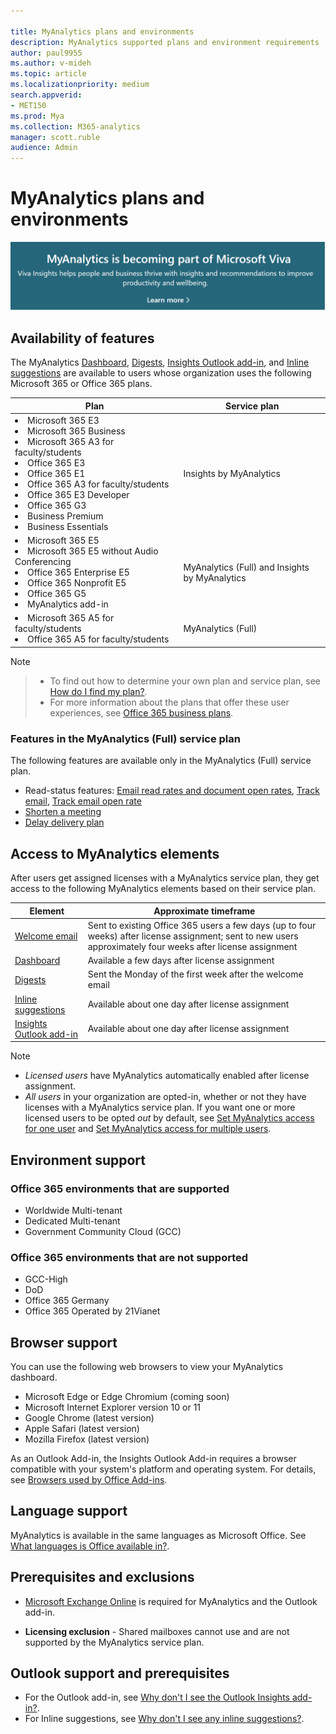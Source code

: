 ```yaml
---

title: MyAnalytics plans and environments
description: MyAnalytics supported plans and environment requirements
author: paul9955
ms.author: v-mideh
ms.topic: article
ms.localizationpriority: medium 
search.appverid:
- MET150
ms.prod: Mya
ms.collection: M365-analytics
manager: scott.ruble
audience: Admin
---
```


# MyAnalytics plans and environments

[![Viva announcement.](../../images/viva-banner-mya.png)](https://www.microsoft.com/microsoft-viva/insights)

## Availability of features

The MyAnalytics [Dashboard](../use/dashboard-2.md), [Digests](../use/email-digest-2.md), [Insights Outlook add-in](../use/add-in.md), and [Inline suggestions](../use/mya-notifications.md) are available to users whose organization uses the following Microsoft 365 or Office 365 plans.

| Plan  | Service plan |
| ----- | ----- |
| <li>Microsoft 365 E3 <li>Microsoft 365 Business <li>Microsoft 365 A3 for faculty/students <li>Office 365 E3 <li>Office 365 E1 <li>Office 365 A3 for faculty/students <li>Office 365 E3 Developer <li>Office 365 G3 <li>Business Premium <li>Business Essentials | Insights by MyAnalytics |
| <li>Microsoft 365 E5 <li>Microsoft 365 E5 without Audio Conferencing &nbsp; &nbsp; &nbsp; <li>Office 365 Enterprise E5 <li>Office 365 Nonprofit E5 <li>Office 365 G5<li>MyAnalytics add-in  | MyAnalytics (Full) and Insights by MyAnalytics |
| <li>Microsoft 365 A5 for faculty/students <li>Office 365 A5 for faculty/students | MyAnalytics (Full) |

>[!Note]

>* To find out how to determine your own plan and service plan, see [How do I find my plan?](../overview/mya-faq.md#q4-how-can-i-find-out-what-my-plan-is).
>* For more information about the plans that offer these user experiences, see [Office 365 business plans](https://products.office.com/business/compare-more-office-365-for-business-plans).

### Features in the MyAnalytics (Full) service plan

The following features are available only in the MyAnalytics (Full) service plan.

* Read-status features: [Email read rates and document open rates](../use/use-the-insights.md#track-email-and-document-open-rates), [Track email](../use/mya-notifications.md#track-email), [Track email open rate](../use/mya-notifications.md#track-email-open-rate)
* [Shorten a meeting](../use/mya-notifications.md#shorten-a-meeting)
* [Delay delivery plan](../use/delay-delivery.md)
 <!-- REMOVED 30sept2020 * Ability to participate in a [Workplace Analytics plan](../../tutorials/solutionsv2-intro.md) BUT RE-ADDED 2/12/2021 and removed again 2/16/21  -->
<!-- REMOVED 13sept2021 * [Plan your time away](../use/mya-notifications.md#plan-your-time-away)  -->

## Access to MyAnalytics elements

After users get assigned licenses with a MyAnalytics service plan, they get access to the following MyAnalytics elements based on their service plan.

| Element | Approximate timeframe |
| ------- | ------------------|
|  [Welcome email](../use/mya-welcome-email.md)| Sent to existing Office 365 users a few days (up to four weeks) after license assignment; sent to new users approximately four weeks after license assignment|
|  [Dashboard](../use/dashboard-2.md)  | Available a few days after license assignment |
|  [Digests](../use/email-digest-2.md)  | Sent the Monday of the first week after the welcome email |
|  [Inline suggestions](../use/mya-notifications.md)  | Available about one day after license assignment |
|  [Insights Outlook add-in](../use/add-in.md)  | Available about one day after license assignment |

>[!Note]  
>
>* _Licensed users_ have MyAnalytics automatically enabled after license assignment.
>* _All users_ in your organization are opted-in, whether or not they have licenses with a MyAnalytics service plan. If you want one or more licensed users to be opted _out_ by default, see [Set MyAnalytics access for one user](../setup/configure-myanalytics.md#set-myanalytics-access-for-one-user) and [Set MyAnalytics access for multiple users](../setup/configure-myanalytics.md#set-myanalytics-access-for-multiple-users).

## Environment support

### Office 365 environments that are supported

* Worldwide Multi-tenant
* Dedicated Multi-tenant
* Government Community Cloud (GCC)

### Office 365 environments that are not supported

* GCC-High
* DoD
* Office 365 Germany
* Office 365 Operated by 21Vianet

<!-- *NOT* REMOVED 21 APRIL 2021! but there are changes to the Germany situation: * Office 365 Germany  -->

## Browser support

You can use the following web browsers to view your MyAnalytics dashboard.

* Microsoft Edge or Edge Chromium (coming soon)
* Microsoft Internet Explorer version 10 or 11
* Google Chrome (latest version)
* Apple Safari (latest version)
* Mozilla Firefox (latest version)

As an Outlook Add-in, the Insights Outlook Add-in requires a browser compatible with your system's platform and operating system. For details, see [Browsers used by Office Add-ins](/office/dev/add-ins/concepts/browsers-used-by-office-web-add-ins).

## Language support

MyAnalytics is available in the same languages as Microsoft Office. See [What languages is Office available in?](https://support.office.com/en-ie/article/what-languages-is-office-available-in-26d30382-9fba-45dd-bf55-02ab03e2a7ec).

## Prerequisites and exclusions

* [Microsoft Exchange Online](/office365/servicedescriptions/exchange-online-service-description/exchange-online-service-description) is required for MyAnalytics and the Outlook add-in.

* **Licensing exclusion** - Shared mailboxes cannot use and are not supported by the MyAnalytics service plan.

## Outlook support and prerequisites

* For the Outlook add-in, see [Why don't I see the Outlook Insights add-in?](../use/add-in.md#why-dont-i-see-the-outlook-insights-add-in).
* For Inline suggestions, see [Why don't I see any inline suggestions?](../use/mya-notifications.md#why-dont-i-see-any-inline-suggestions).
